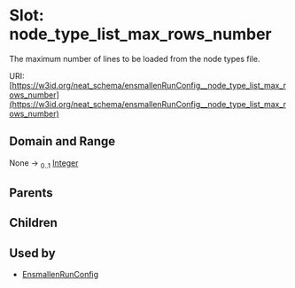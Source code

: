 
# Slot: node_type_list_max_rows_number


The maximum number of lines to be loaded from the node types file.

URI: [https://w3id.org/neat_schema/ensmallenRunConfig__node_type_list_max_rows_number](https://w3id.org/neat_schema/ensmallenRunConfig__node_type_list_max_rows_number)


## Domain and Range

None &#8594;  <sub>0..1</sub> [Integer](types/Integer.md)

## Parents


## Children


## Used by

 * [EnsmallenRunConfig](EnsmallenRunConfig.md)
